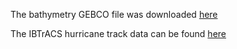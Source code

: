 The bathymetry GEBCO file was downloaded [here](https://www.gebco.net/data_and_products/gridded_bathymetry_data/#area)

The IBTrACS hurricane track data can be found [here](https://www.ncdc.noaa.gov/ibtracs/index.php?name=ib-v4-access)